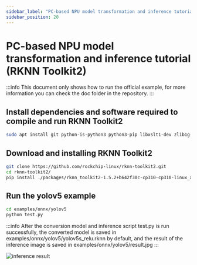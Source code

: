 ```yaml
---
sidebar_label: "PC-based NPU model transformation and inference tutorial (RKNN Toolkit2)"
sidebar_position: 20
---
```


# PC-based NPU model transformation and inference tutorial (RKNN Toolkit2)

:::info
This document only shows how to run the official example, for more information you can check the doc folder in the repository.
:::

## Install dependencies and software required to compile and run RKNN Toolkit2

```bash
sudo apt install git python-is-python3 python3-pip libxslt1-dev zlib1g-dev libglib2.0-dev libsm6 libgl1-mesa-glx libprotobuf-dev build-essential adb
```

## Download and installing RKNN Toolkit2

```bash
git clone https://github.com/rockchip-linux/rknn-toolkit2.git
cd rknn-toolkit2/
pip install ./packages/rknn_toolkit2-1.5.2+b642f30c-cp310-cp310-linux_x86_64.whl
```

## Run the yolov5 example

<!-- :::info
This script is run on a PC emulator, if you need to debug with a board please refer to
::: -->

```bash
cd examples/onnx/yolov5
python test.py
```

:::info
After the conversion model and inference script test.py is run successfully, the converted model is saved in examples/onnx/yolov5/yolov5s_relu.rknn by default, and the result of the inference image is saved in examples/onnx/yolov5/result.jpg
:::

![inference result](/img/general-tutorial/rknn/result.webp)
